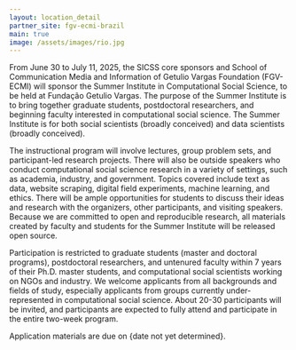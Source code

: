 ```yaml
---
layout: location_detail
partner_site: fgv-ecmi-brazil
main: true
image: /assets/images/rio.jpg
---
```


[//]: # (ORGANIZERS: Update the info to match your location. Add a site image to /assets/images/ and update the placeholder URL above to match it. See _data/2025/FGV/ECMI Brazil for yml files that control the header content, location info on general sites page, people lists, and sidebar.)

From June 30 to July 11, 2025, the SICSS core sponsors and School of Communication Media and Information of Getulio Vargas Foundation (FGV-ECMI) will sponsor the Summer Institute in Computational Social Science, to be held at Fundação Getulio Vargas. The purpose of the Summer Institute is to bring together graduate students, postdoctoral researchers, and beginning faculty interested in computational social science. The Summer Institute is for both social scientists (broadly conceived) and data scientists (broadly conceived).

The instructional program will involve lectures, group problem sets, and participant-led research projects. There will also be outside speakers who conduct computational social science research in a variety of settings, such as academia, industry, and government. Topics covered include text as data, website scraping, digital field experiments, machine learning, and ethics. There will be ample opportunities for students to discuss their ideas and research with the organizers, other participants, and visiting speakers. Because we are committed to open and reproducible research, all materials created by faculty and students for the Summer Institute will be released open source.

Participation is restricted to graduate students (master and doctoral programs), postdoctoral researchers, and untenured faculty within 7 years of their Ph.D. master students, and computational social scientists working on NGOs and industry. We welcome applicants from all backgrounds and fields of study, especially applicants from groups currently under-represented in computational social science. About 20-30 participants will be invited, and participants are expected to fully attend and participate in the entire two-week program.

Application materials are due on {date not yet determined}.

[//]: # (ORGANIZERS: feel free to add a link to your application materials or your SICSS apply page above.)
